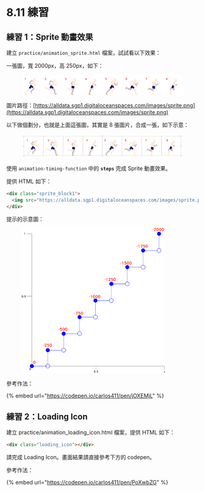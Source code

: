 # 8.11 練習

## 練習 1：Sprite 動畫效果

建立 `practice/animation_sprite.html` 檔案，試試看以下效果：

一張圖，寬 2000px，高 250px，如下：

<figure><img src="../.gitbook/assets/sprite_finish.png" alt=""><figcaption></figcaption></figure>

圖片路徑：[https://alldata.sgp1.digitaloceanspaces.com/images/sprite.png](https://alldata.sgp1.digitaloceanspaces.com/images/sprite.png)



以下做個劃分，也就是上面這張圖，其實是 8 張圖片，合成一張，如下示意：

<figure><img src="../.gitbook/assets/sprite_finish_border.png" alt=""><figcaption></figcaption></figure>

使用 `animation-timing-function` 中的 **`steps`** 完成 Sprite 動畫效果。

提供 HTML 如下：

```html
<div class="sprite_block1">
  <img src="https://alldata.sgp1.digitaloceanspaces.com/images/sprite.png">
</div>
```



提示的示意圖：

<div data-full-width="false">

<figure><img src="../.gitbook/assets/sprite_animation_hint.png" alt="" width="375"><figcaption></figcaption></figure>

</div>





參考作法：

{% embed url="https://codepen.io/carlos411/pen/jOXEMjL" %}



## 練習 2：Loading Icon

建立 practice/animation\_loading\_icon.html 檔案，提供 HTML 如下：

```html
<div class="loading_icon"></div>
```

請完成 Loading Icon。畫面結果請直接參考下方的 codepen。



參考作法：

{% embed url="https://codepen.io/carlos411/pen/PoXwbZG" %}


